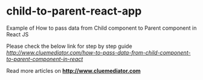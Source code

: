 # child-to-parent-react-app
Example of How to pass data from Child component to Parent component in React JS

Please check the below link for step by step guide
*http://www.cluemediator.com/how-to-pass-data-from-child-component-to-parent-component-in-react*

Read more articles on **http://www.cluemediator.com**